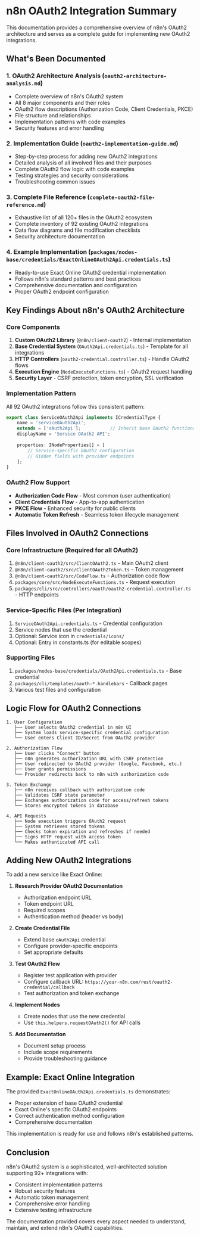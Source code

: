 # n8n OAuth2 Integration Summary

This documentation provides a comprehensive overview of n8n's OAuth2 architecture and serves as a complete guide for implementing new OAuth2 integrations.

## What's Been Documented

### 1. OAuth2 Architecture Analysis (`oauth2-architecture-analysis.md`)
- Complete overview of n8n's OAuth2 system
- All 8 major components and their roles
- OAuth2 flow descriptions (Authorization Code, Client Credentials, PKCE)
- File structure and relationships
- Implementation patterns with code examples
- Security features and error handling

### 2. Implementation Guide (`oauth2-implementation-guide.md`)
- Step-by-step process for adding new OAuth2 integrations
- Detailed analysis of all involved files and their purposes
- Complete OAuth2 flow logic with code examples
- Testing strategies and security considerations
- Troubleshooting common issues

### 3. Complete File Reference (`complete-oauth2-file-reference.md`)
- Exhaustive list of all 120+ files in the OAuth2 ecosystem
- Complete inventory of 92 existing OAuth2 integrations
- Data flow diagrams and file modification checklists
- Security architecture documentation

### 4. Example Implementation (`packages/nodes-base/credentials/ExactOnlineOAuth2Api.credentials.ts`)
- Ready-to-use Exact Online OAuth2 credential implementation
- Follows n8n's standard patterns and best practices
- Comprehensive documentation and configuration
- Proper OAuth2 endpoint configuration

## Key Findings About n8n's OAuth2 Architecture

### Core Components
1. **Custom OAuth2 Library** (`@n8n/client-oauth2`) - Internal implementation
2. **Base Credential System** (`OAuth2Api.credentials.ts`) - Template for all integrations  
3. **HTTP Controllers** (`oauth2-credential.controller.ts`) - Handle OAuth2 flows
4. **Execution Engine** (`NodeExecuteFunctions.ts`) - OAuth2 request handling
5. **Security Layer** - CSRF protection, token encryption, SSL verification

### Implementation Pattern
All 92 OAuth2 integrations follow this consistent pattern:
```typescript
export class ServiceOAuth2Api implements ICredentialType {
    name = 'serviceOAuth2Api';
    extends = ['oAuth2Api'];           // Inherit base OAuth2 functionality
    displayName = 'Service OAuth2 API';
    
    properties: INodeProperties[] = [
        // Service-specific OAuth2 configuration
        // Hidden fields with provider endpoints
    ];
}
```

### OAuth2 Flow Support
- **Authorization Code Flow** - Most common (user authentication)
- **Client Credentials Flow** - App-to-app authentication  
- **PKCE Flow** - Enhanced security for public clients
- **Automatic Token Refresh** - Seamless token lifecycle management

## Files Involved in OAuth2 Connections

### Core Infrastructure (Required for all OAuth2)
1. `@n8n/client-oauth2/src/ClientOAuth2.ts` - Main OAuth2 client
2. `@n8n/client-oauth2/src/ClientOAuth2Token.ts` - Token management
3. `@n8n/client-oauth2/src/CodeFlow.ts` - Authorization code flow
4. `packages/core/src/NodeExecuteFunctions.ts` - Request execution
5. `packages/cli/src/controllers/oauth/oauth2-credential.controller.ts` - HTTP endpoints

### Service-Specific Files (Per Integration)
1. `ServiceOAuth2Api.credentials.ts` - Credential configuration
2. Service nodes that use the credential
3. Optional: Service icon in `credentials/icons/`
4. Optional: Entry in constants.ts (for editable scopes)

### Supporting Files
1. `packages/nodes-base/credentials/OAuth2Api.credentials.ts` - Base credential
2. `packages/cli/templates/oauth-*.handlebars` - Callback pages
3. Various test files and configuration

## Logic Flow for OAuth2 Connections

```
1. User Configuration
   ├── User selects OAuth2 credential in n8n UI
   ├── System loads service-specific credential configuration
   └── User enters Client ID/Secret from OAuth2 provider

2. Authorization Flow  
   ├── User clicks "Connect" button
   ├── n8n generates authorization URL with CSRF protection
   ├── User redirected to OAuth2 provider (Google, Facebook, etc.)
   ├── User grants permissions
   └── Provider redirects back to n8n with authorization code

3. Token Exchange
   ├── n8n receives callback with authorization code
   ├── Validates CSRF state parameter
   ├── Exchanges authorization code for access/refresh tokens
   └── Stores encrypted tokens in database

4. API Requests
   ├── Node execution triggers OAuth2 request
   ├── System retrieves stored tokens
   ├── Checks token expiration and refreshes if needed
   ├── Signs HTTP request with access token
   └── Makes authenticated API call
```

## Adding New OAuth2 Integrations

To add a new service like Exact Online:

1. **Research Provider OAuth2 Documentation**
   - Authorization endpoint URL
   - Token endpoint URL  
   - Required scopes
   - Authentication method (header vs body)

2. **Create Credential File**
   - Extend base `oAuth2Api` credential
   - Configure provider-specific endpoints
   - Set appropriate defaults

3. **Test OAuth2 Flow**
   - Register test application with provider
   - Configure callback URL: `https://your-n8n.com/rest/oauth2-credential/callback`
   - Test authorization and token exchange

4. **Implement Nodes**
   - Create nodes that use the new credential
   - Use `this.helpers.requestOAuth2()` for API calls

5. **Add Documentation**
   - Document setup process
   - Include scope requirements
   - Provide troubleshooting guidance

## Example: Exact Online Integration

The provided `ExactOnlineOAuth2Api.credentials.ts` demonstrates:
- Proper extension of base OAuth2 credential
- Exact Online's specific OAuth2 endpoints
- Correct authentication method configuration
- Comprehensive documentation

This implementation is ready for use and follows n8n's established patterns.

## Conclusion

n8n's OAuth2 system is a sophisticated, well-architected solution supporting 92+ integrations with:
- Consistent implementation patterns
- Robust security features  
- Automatic token management
- Comprehensive error handling
- Extensive testing infrastructure

The documentation provided covers every aspect needed to understand, maintain, and extend n8n's OAuth2 capabilities.